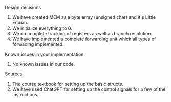 Design decisions

1. We have created MEM as a byte array (unsigned char) and it's Little Endian.
2. We initialize everything to 0.
3. We do complete tracking of registers as well as branch resolution.
4. We have implemented a complete forwarding unit which all types of forwading implemented.

Known issues in your implementation

1. No known issues in our code.

Sources 

1. The course textbook for setting up the basic structs.
2. We have used ChatGPT for setting up the control signals for a few of the instructions.